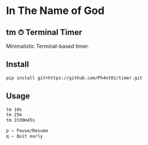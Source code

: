 # In The Name of God

## tm ⏱ Terminal Timer

Minimalistic Terminal-based timer.

## Install

```bash
pip install git+https://github.com/Ph4nt01/timer.git
```

## Usage

```bash
tm 10s
tm 25m
tm 1h30m45s

p — Pause/Resume
q — Quit early

```


